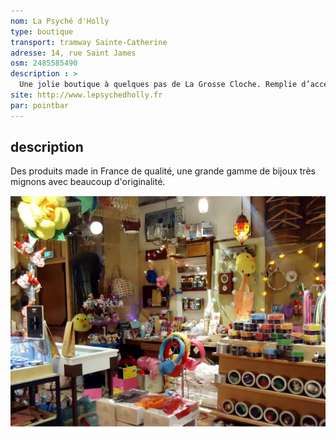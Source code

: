 ```yaml
---
nom: La Psyché d'Holly
type: boutique
transport: tramway Sainte-Catherine
adresse: 14, rue Saint James
osm: 2485585490
description : >
  Une jolie boutique à quelques pas de La Grosse Cloche. Remplie d’accessoires de mode en tout genre.
site: http://www.lepsychedholly.fr
par: pointbar
---
```


## description

Des produits made in France de qualité, une grande gamme de bijoux très mignons avec beaucoup d'originalité.

![La Psyché d'Holly](./media/la-psyche-d-holly.jpg)
